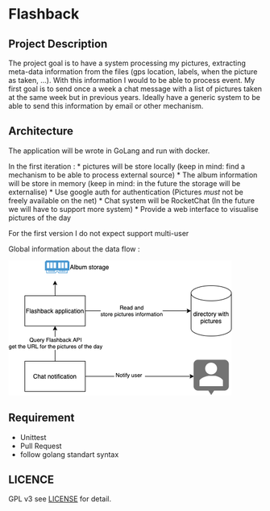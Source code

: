 # Flashback

## Project Description 

The project goal is to have a system processing my pictures, extracting meta-data information from the files (gps location, labels, when the picture as taken, ...). With this information I would to be able to process event. My first goal is to send once a week a chat message with a list of pictures taken at the same week but in previous years. Ideally have a generic system to be able to send this information by email or other mechanism.

## Architecture 

The application will be wrote in GoLang and run with docker.

In the first iteration :
    * pictures will be store locally  (keep in mind: find a mechanism to be able to process external source)
    * The album information will be store in memory (keep in mind: in the future the storage will be externalise)
    * Use google auth for authentication (Pictures *must* not be freely available on the net)
    * Chat system will be RocketChat (In the future we will have to support more system)
    * Provide a web interface to visualise pictures of the day

For the first version I do not expect support multi-user

Global information about the data flow : 

![](./docs/architecture.png)

## Requirement

* Unittest
* Pull Request 
* follow golang standart syntax

## LICENCE

GPL v3 see [LICENSE](./LICENSE) for detail.
